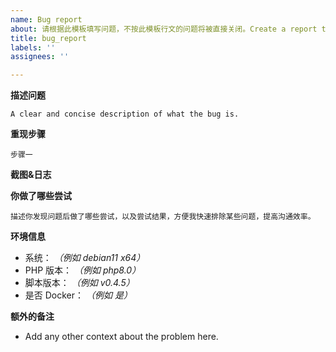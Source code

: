 ```yaml
---
name: Bug report
about: 请根据此模板填写问题，不按此模板行文的问题将被直接关闭。Create a report to help us improve.
title: bug_report
labels: ''
assignees: ''

---
```


**描述问题**

```
A clear and concise description of what the bug is.
```

**重现步骤**

```
步骤一
```

**截图&日志**

**你做了哪些尝试**

```
描述你发现问题后做了哪些尝试，以及尝试结果，方便我快速排除某些问题，提高沟通效率。
```

**环境信息**

- 系统：  *（例如 debian11 x64）*
- PHP 版本：  *（例如 php8.0）*
- 脚本版本：  *（例如 v0.4.5）*
- 是否 Docker：  *（例如 是）*

**额外的备注**

- Add any other context about the problem here.
